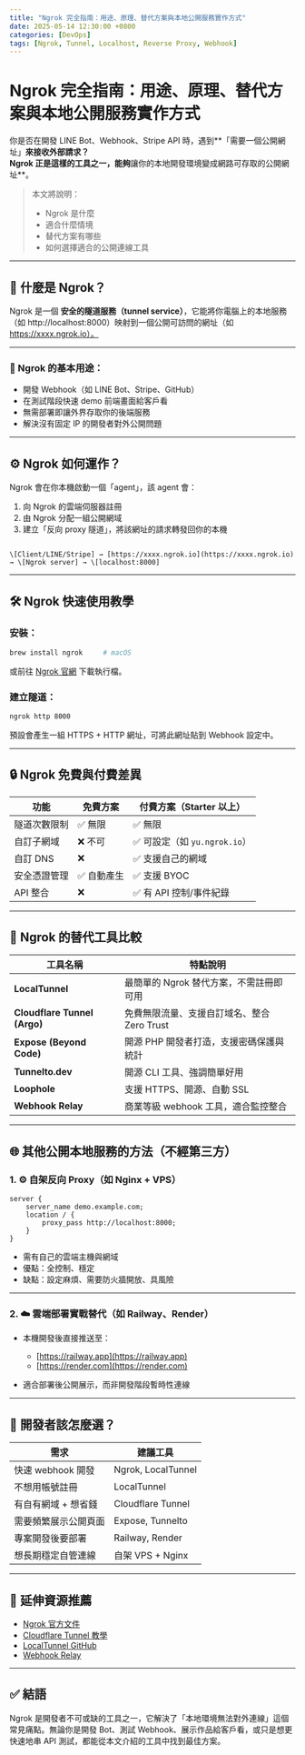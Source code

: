 ```yaml
---
title: "Ngrok 完全指南：用途、原理、替代方案與本地公開服務實作方式"
date: 2025-05-14 12:30:00 +0800
categories: [DevOps]
tags: [Ngrok, Tunnel, Localhost, Reverse Proxy, Webhook]
---
```


# Ngrok 完全指南：用途、原理、替代方案與本地公開服務實作方式

你是否在開發 LINE Bot、Webhook、Stripe API 時，遇到**「需要一個公開網址」**來接收外部請求？  
Ngrok 正是這樣的工具之一，能夠**讓你的本地開發環境變成網路可存取的公開網址**。

> 本文將說明：
> - Ngrok 是什麼
> - 適合什麼情境
> - 替代方案有哪些
> - 如何選擇適合的公開連線工具

---

## 🚪 什麼是 Ngrok？

Ngrok 是一個 **安全的隧道服務（tunnel service）**，它能將你電腦上的本地服務（如 http://localhost:8000）映射到一個公開可訪問的網址（如 https://xxxx.ngrok.io）。

---

### 🧱 Ngrok 的基本用途：

- 開發 Webhook（如 LINE Bot、Stripe、GitHub）
- 在測試階段快速 demo 前端畫面給客戶看
- 無需部署即讓外界存取你的後端服務
- 解決沒有固定 IP 的開發者對外公開問題

---

## ⚙️ Ngrok 如何運作？

Ngrok 會在你本機啟動一個「agent」，該 agent 會：

1. 向 Ngrok 的雲端伺服器註冊
2. 由 Ngrok 分配一組公開網域
3. 建立「反向 proxy 隧道」，將該網址的請求轉發回你的本機

```

\[Client/LINE/Stripe] → [https://xxxx.ngrok.io](https://xxxx.ngrok.io) → \[Ngrok server] → \[localhost:8000]

```

---

## 🛠 Ngrok 快速使用教學

### 安裝：

```bash
brew install ngrok     # macOS
```

或前往 [Ngrok 官網](https://ngrok.com/) 下載執行檔。

### 建立隧道：

```bash
ngrok http 8000
```

預設會產生一組 HTTPS + HTTP 網址，可將此網址貼到 Webhook 設定中。

---

## 🔒 Ngrok 免費與付費差異

| 功能     | 免費方案   | 付費方案（Starter 以上）       |
| ------ | ------ | ---------------------- |
| 隧道次數限制 | ✅ 無限   | ✅ 無限                   |
| 自訂子網域  | ❌ 不可   | ✅ 可設定（如 `yu.ngrok.io`） |
| 自訂 DNS | ❌      | ✅ 支援自己的網域              |
| 安全憑證管理 | ✅ 自動產生 | ✅ 支援 BYOC              |
| API 整合 | ❌      | ✅ 有 API 控制/事件紀錄        |

---

## 🔄 Ngrok 的替代工具比較

| 工具名稱                         | 特點說明                        |
| ---------------------------- | --------------------------- |
| **LocalTunnel**              | 最簡單的 Ngrok 替代方案，不需註冊即可用     |
| **Cloudflare Tunnel (Argo)** | 免費無限流量、支援自訂域名、整合 Zero Trust |
| **Expose (Beyond Code)**     | 開源 PHP 開發者打造，支援密碼保護與統計      |
| **Tunnelto.dev**             | 開源 CLI 工具、強調簡單好用            |
| **Loophole**                 | 支援 HTTPS、開源、自動 SSL          |
| **Webhook Relay**            | 商業等級 webhook 工具，適合監控整合      |

---

## 🌐 其他公開本地服務的方法（不經第三方）

### 1. ⚙️ 自架反向 Proxy（如 Nginx + VPS）

```nginx
server {
    server_name demo.example.com;
    location / {
        proxy_pass http://localhost:8000;
    }
}
```

* 需有自己的雲端主機與網域
* 優點：全控制、穩定
* 缺點：設定麻煩、需要防火牆開放、具風險

---

### 2. ☁️ 雲端部署實戰替代（如 Railway、Render）

* 本機開發後直接推送至：

  * [https://railway.app](https://railway.app)
  * [https://render.com](https://render.com)
* 適合部署後公開展示，而非開發階段暫時性連線

---

## 🧠 開發者該怎麼選？

| 需求            | 建議工具               |
| ------------- | ------------------ |
| 快速 webhook 開發 | Ngrok, LocalTunnel |
| 不想用帳號註冊       | LocalTunnel        |
| 有自有網域 + 想省錢   | Cloudflare Tunnel  |
| 需要頻繁展示公開頁面    | Expose, Tunnelto   |
| 專案開發後要部署      | Railway, Render    |
| 想長期穩定自管連線     | 自架 VPS + Nginx     |

---

## 📘 延伸資源推薦

* [Ngrok 官方文件](https://ngrok.com/docs)
* [Cloudflare Tunnel 教學](https://developers.cloudflare.com/cloudflare-one/connections/connect-apps/)
* [LocalTunnel GitHub](https://github.com/localtunnel/localtunnel)
* [Webhook Relay](https://webhookrelay.com/)

---

## ✅ 結語

Ngrok 是開發者不可或缺的工具之一，它解決了「本地環境無法對外連線」這個常見痛點。無論你是開發 Bot、測試 Webhook、展示作品給客戶看，或只是想更快速地串 API 測試，都能從本文介紹的工具中找到最佳方案。
